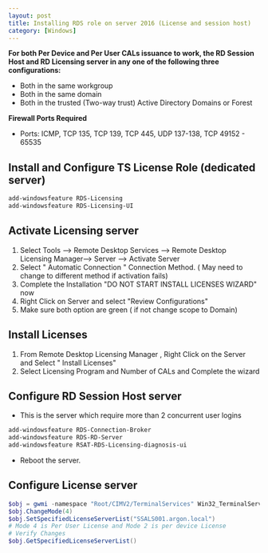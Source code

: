 ```yaml
---
layout: post
title: Installing RDS role on server 2016 (License and session host)
category: [Windows]
---
```


**For both Per Device and Per User CALs issuance to work, the RD Session Host and RD Licensing server in any one of the following three configurations:**
- Both in the same workgroup
- Both in the same domain
- Both in the trusted (Two-way trust) Active Directory Domains or Forest

**Firewall Ports Required**
- Ports: ICMP, TCP 135, TCP 139, TCP 445, UDP 137-138, TCP 49152 - 65535

## Install and Configure TS License Role (dedicated server)
```powershell
add-windowsfeature RDS-Licensing
add-windowsfeature RDS-Licensing-UI
```
## Activate Licensing server

1. Select Tools --> Remote Desktop Services --> Remote Desktop Licensing Manager--> Server --> Activate Server
2. Select " Automatic Connection " Connection Method. ( May need to change to different method if activation fails)
3. Complete the Installation "DO NOT START INSTALL LICENSES WIZARD" now
4. Right Click on Server and select "Review Configurations"
5. Make sure both option are green ( if not change scope to Domain)

## Install Licenses
 1. From Remote Desktop Licensing Manager , Right Click on the Server and Select " Install Licenses"
 2. Select Licensing Program and Number of CALs and Complete the wizard

## Configure RD Session Host server 

- This is the server which require more than 2 concurrent user logins
```powershell
add-windowsfeature RDS-Connection-Broker
add-windowsfeature RDS-RD-Server
add-windowsfeature RSAT-RDS-Licensing-diagnosis-ui
```
- Reboot the server.

## Configure License server 
```powershell
$obj = gwmi -namespace "Root/CIMV2/TerminalServices" Win32_TerminalServiceSetting
$obj.ChangeMode(4)
$obj.SetSpecifiedLicenseServerList("SSALS001.argon.local")
# Mode 4 is Per User License and Mode 2 is per device License
# Verify Changes 
$obj.GetSpecifiedLicenseServerList()
```
